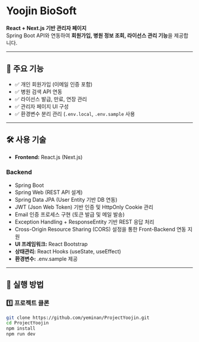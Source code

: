 # Yoojin BioSoft

**React + Next.js 기반 관리자 페이지**  
Spring Boot API와 연동하여 **회원가입, 병원 정보 조회, 라이선스 관리 기능**을 제공합니다.

---

## 📌 주요 기능

- ✅ 개인 회원가입 (이메일 인증 포함)
- ✅ 병원 검색 API 연동
- ✅ 라이선스 발급, 만료, 연장 관리
- ✅ 관리자 페이지 UI 구성
- ✅ 환경변수 분리 관리 (`.env.local`, `.env.sample` 사용
---

## 🛠 사용 기술

- **Frontend:** React.js (Next.js)
### Backend

- Spring Boot
- Spring Web (REST API 설계)
- Spring Data JPA (User Entity 기반 DB 연동)
- JWT (Json Web Token) 기반 인증 및 HttpOnly Cookie 관리
- Email 인증 프로세스 구현 (토큰 발급 및 메일 발송)
- Exception Handling + ResponseEntity 기반 REST 응답 처리
- Cross-Origin Resource Sharing (CORS) 설정을 통한 Front-Backend 연동 지원
- **UI 프레임워크:** React Bootstrap
- **상태관리:** React Hooks (useState, useEffect)
- **환경변수:** .env.sample 제공

---

## 🚀 실행 방법

### 1️⃣ 프로젝트 클론

```bash
git clone https://github.com/yeminan/ProjectYoojin.git
cd ProjectYoojin
npm install
npm run dev
